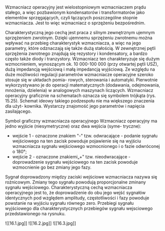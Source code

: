 Wzmacniacz operacyjny jest wielostopniowym wzmacniaczem prądu stałego, a więc pozbawionym kondensatorów i transformatorów jako elementów sprzęgających, czyli łączących poszczególne stopnie wzmacniacza. Jest to więc wzmacniacz o sprzężeniu bezpośrednim. 

Charakterystyczną jego cechą jest praca z silnym zewnętrznym ujemnym sprzężeniem zwrotnym. Dzięki ujemnemu sprzężeniu zwrotnemu można wpływać na przebieg charakterystyk wzmacniacza, a więc na jego parametry, które odznaczają się także dużą stałością.
W zewnętrznej pętli sprzężenia zwrotnego znajdują się rezystory i kondensatory, a bardzo często także diody i tranzystory. Wzmacniacz ten charakteryzuje się dużym wzmocnieniem, wynoszącym ok. 10 000-100 000 (przy otwartej pętli USZ), dużą impedancją wejściową i małą impedancją wyjściową. Ze względu na duże możliwości regulacji parametrów wzmacniacze operacyjne szeroko stosuje się w układach pomia- rowych, sterowania i automatyki. Pierwotnie wykorzystywano je do operacji matematycznych (dodawania, odejmowania, mnożenia, dzielenia) w analogowych maszynach liczących.
Wzmacniacz operacyjny graficznie na schematach oznacza się symbolem trójkąta (rys. 15.25). Schemat ideowy takiego podzespołu nie ma większego znaczenia dla użyt- kownika. Wystarczy znajomość jego parametrów i napięcia zasilającego.

Symbol graficzny wzmacniacza operacyjnego
Wzmacniacz operacyjny ma jedno wyjście (niesymetryczne) oraz dwa wejścia (syme-
tryczne):
- wejście 1 - oznaczone znakiem "-" tzw. odwracające - podanie sygnału wejściowego na ten zacisk powoduje pojawienie się na wyjściu wzmacniacza sygnału wejściowego wzmocnionego i o fazie odwróconej o 180°;
- wejście 2 - oznaczone znakiemi„+" tzw. nieodwracające - doprowadzenie sygnału wejściowego na ten zacisk powoduje wzmocnienie go bez zmiany jego fazy.

Sygnał doprowadzony między zaciski wejściowe wzmacniacza nazywa się rożnicowym. Zmiany tego sygnału powodują proporcjonalne zminany sygnału wejściowego. Charakterystyczną cechą wzmacniacza operacyjnego jest to, że doprowadzenie do obu jego wejść sygnałów identycznych pod względem amplitudy, częstotliwości i fazy powoduje powstanie na wyjściu sygnału równego zero. Przebiegi sygnału wyjściowego dla charakterystycznych przebiegów sygnału wejsciowego przedstawionego na rysnuku.

![[16.1.jpg]]
![[16.2.jpg]]
![[16.3.jpg]]
